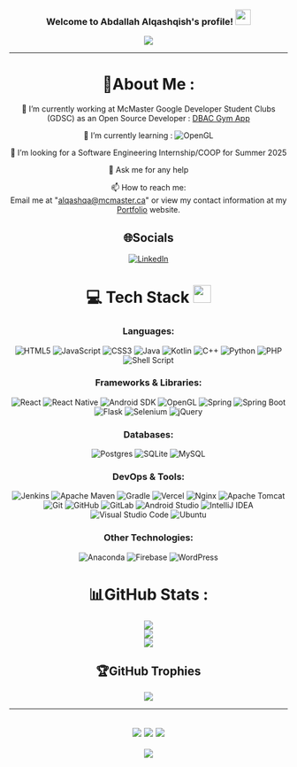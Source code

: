 <h3 align="center">
  Welcome to Abdallah Alqashqish's profile!
  <img src="https://media.giphy.com/media/hvRJCLFzcasrR4ia7z/giphy.gif" width="28">
</h3>
<p align="center">
  <a href="https://github.com/Sceptres"><img src="https://readme-typing-svg.herokuapp.com?color=%2336BCF7&center=true&vCenter=true&lines=Hi+%2C+welcome+to+my+Github+page;I+am+Abdallah+Alqashqish;Software+Engineering;and+Management+student;At+McMaster+University;Mobile+Dev;Web+Dev;Backend+Dev;"></a>
</p>

---
<div align="center">
  
# 💫About Me :
🔭 I’m currently working at McMaster Google Developer Student Clubs (GDSC) as an Open Source Developer : [DBAC Gym App](https://github.com/DSC-McMaster-U/DBAC-Companion-App)
  
🌱 I’m currently learning : ![OpenGL](https://img.shields.io/badge/OpenGL-FFFFFF?style=for-the-badge&logo=opengl) 

  💼 I’m looking for a Software Engineering Internship/COOP for Summer 2025

  💬 Ask me for any help

  📫 How to reach me:  
  Email me at "alqashqa@mcmaster.ca" or view my contact information at my <a href="https://sceptres.github.io/portfolio/">Portfolio</a> website.


## 🌐Socials
[![LinkedIn](https://img.shields.io/badge/Linkedin-blue?logo=linkedin)](https://ca.linkedin.com/in/abdallahalqashqish?trk=public_profile_browsemap)

# 💻 Tech Stack <img src="https://media2.giphy.com/media/QssGEmpkyEOhBCb7e1/giphy.gif?cid=ecf05e47a0n3gi1bfqntqmob8g9aid1oyj2wr3ds3mg700bl&rid=giphy.gif" width="32px">

### Languages:
![HTML5](https://img.shields.io/badge/html5-%23E34F26.svg?style=for-the-badge&logo=html5&logoColor=white) 
![JavaScript](https://img.shields.io/badge/javascript-%23323330.svg?style=for-the-badge&logo=javascript&logoColor=%23F7DF1E) 
![CSS3](https://img.shields.io/badge/css3-%231572B6.svg?style=for-the-badge&logo=css3&logoColor=white) 
![Java](https://img.shields.io/badge/java-%23ED8B00.svg?style=for-the-badge&logo=openjdk&logoColor=white) 
![Kotlin](https://img.shields.io/badge/Kotlin-7F52FF?style=for-the-badge&logo=Kotlin&logoColor=white) 
![C++](https://img.shields.io/badge/c++-%2300599C.svg?style=for-the-badge&logo=c%2B%2B&logoColor=white) 
![Python](https://img.shields.io/badge/python-3670A0?style=for-the-badge&logo=python&logoColor=ffdd54) 
![PHP](https://img.shields.io/badge/php-%23777BB4.svg?style=for-the-badge&logo=php&logoColor=white) 
![Shell Script](https://img.shields.io/badge/shell_script-%23121011.svg?style=for-the-badge&logo=gnu-bash&logoColor=white) 

### Frameworks & Libraries:
![React](https://img.shields.io/badge/React-20232A?style=for-the-badge&logo=react&logoColor=61DAFB) 
![React Native](https://img.shields.io/badge/react_native-%2320232a.svg?style=for-the-badge&logo=react&logoColor=2361DAFB) 
![Android SDK](https://img.shields.io/badge/Android-3DDC84?style=for-the-badge&logo=android&logoColor=white)
![OpenGL](https://img.shields.io/badge/OpenGL-FFFFFF?style=for-the-badge&logo=opengl) 
![Spring](https://img.shields.io/badge/spring-%236DB33F.svg?style=for-the-badge&logo=spring&logoColor=white)
![Spring Boot](https://img.shields.io/badge/Spring_Boot-6DB33F?style=for-the-badge&logo=spring-boot&logoColor=white)
![Flask](https://img.shields.io/badge/Flask-000000?style=for-the-badge&logo=flask&logoColor=white) 
![Selenium](https://img.shields.io/badge/-selenium-%43B02A?style=for-the-badge&logo=selenium&logoColor=white) 
![jQuery](https://img.shields.io/badge/jquery-%230769AD.svg?style=for-the-badge&logo=jquery&logoColor=white) 

### Databases:
![Postgres](https://img.shields.io/badge/postgres-%23316192.svg?style=for-the-badge&logo=postgresql&logoColor=white) 
![SQLite](https://img.shields.io/badge/sqlite-%2307405e.svg?style=for-the-badge&logo=sqlite&logoColor=white) 
![MySQL](https://img.shields.io/badge/mysql-4479A1.svg?style=for-the-badge&logo=mysql&logoColor=white) 

### DevOps & Tools:
![Jenkins](https://img.shields.io/badge/jenkins-%232C5263.svg?style=for-the-badge&logo=jenkins&logoColor=white) 
![Apache Maven](https://img.shields.io/badge/Apache%20Maven-C71A36?style=for-the-badge&logo=Apache%20Maven&logoColor=white) 
![Gradle](https://img.shields.io/badge/Gradle-02303A.svg?style=for-the-badge&logo=Gradle&logoColor=white) 
![Vercel](https://img.shields.io/badge/vercel-%23000000.svg?style=for-the-badge&logo=vercel&logoColor=white) 
![Nginx](https://img.shields.io/badge/nginx-%23009639.svg?style=for-the-badge&logo=nginx&logoColor=white) 
![Apache Tomcat](https://img.shields.io/badge/apache%20tomcat-%23F8DC75.svg?style=for-the-badge&logo=apache-tomcat&logoColor=black) 
![Git](https://img.shields.io/badge/git-%23F05033.svg?style=for-the-badge&logo=git&logoColor=white) 
![GitHub](https://img.shields.io/badge/github-%23121011.svg?style=for-the-badge&logo=github&logoColor=white) 
![GitLab](https://img.shields.io/badge/gitlab-%23181717.svg?style=for-the-badge&logo=gitlab&logoColor=white) 
![Android Studio](https://img.shields.io/badge/android%20studio-346ac1?style=for-the-badge&logo=android%20studio&logoColor=white) 
![IntelliJ IDEA](https://img.shields.io/badge/IntelliJIDEA-000000.svg?style=for-the-badge&logo=intellij-idea&logoColor=white) 
![Visual Studio Code](https://img.shields.io/badge/Visual%20Studio%20Code-0078d7.svg?style=for-the-badge&logo=visual-studio-code&logoColor=white) 
![Ubuntu](https://img.shields.io/badge/Ubuntu-E95420?style=for-the-badge&logo=ubuntu&logoColor=white) 

### Other Technologies:
![Anaconda](https://img.shields.io/badge/Anaconda-%2344A833.svg?style=for-the-badge&logo=anaconda&logoColor=white) 
![Firebase](https://img.shields.io/badge/firebase-ffca28?style=for-the-badge&logo=firebase&logoColor=black) 
![WordPress](https://img.shields.io/badge/WordPress-%23117AC9.svg?style=for-the-badge&logo=WordPress&logoColor=white)

# 📊GitHub Stats :
![](https://github-readme-stats-seven-teal-98.vercel.app/api?username=Sceptres&countPrivates=True&issues&show_icons=true&theme=radical)<br/>
![](https://github-readme-streak-stats.herokuapp.com/?user=Sceptres&theme=radical&hide_border=false)<br/>
![](https://github-readme-stats-seven-teal-98.vercel.app/api/top-langs/?username=Sceptres&layout=compact&theme=radical)

## 🏆GitHub Trophies
![](https://github-profile-trophy.vercel.app/?username=Sceptres&theme=discord&no-frame=false&no-bg=false&margin-w=4)

---
![](https://forthebadge.com/images/badges/powered-by-black-magic.svg)
![](http://ForTheBadge.com/images/badges/built-by-developers.svg)
![](https://forthebadge.com/images/badges/uses-brains.svg)
---
![](https://komarev.com/ghpvc/?username=Sceptres&color=fd428d)
</div>
